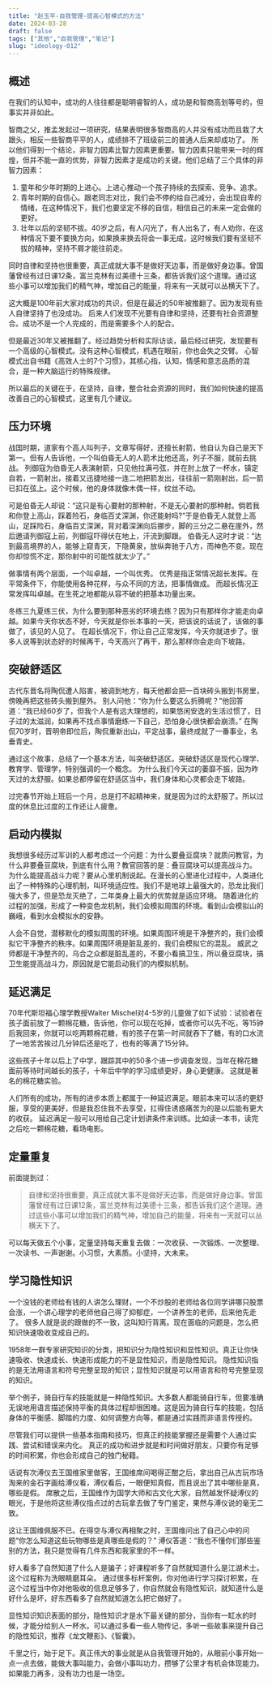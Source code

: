 ```yaml
---
title: "赵玉平-自我管理-提高心智模式的方法"
date: 2024-03-28
draft: false
tags: ["其他","自我管理","笔记"]
slug: "ideology-012"
---
```


## 概述
在我们的认知中，成功的人往往都是聪明睿智的人，成功是和智商高划等号的，但事实并非如此。

智商之父，推孟发起过一项研究，结果表明很多智商高的人并没有成功而且栽了大跟头，相反一些智商平平的人，成绩排不了班级前三的普通人后来却成功了。
所以他们得到一个结论，非智力因素比智力因素更重要。智力因素只能带来一时的辉煌，但并不能一直的优势，非智力因素才是成功的关键。他们总结了三个具体的非智力因素：
1. 童年和少年时期的上进心。上进心推动一个孩子持续的去探索、竞争、追求。
2. 青年时期的自信心。跟老同志对比，我们会不停的给自己减分，会出现自卑的情绪，在这种情况下，我们也要坚定不移的自信，相信自己的未来一定会做的更好。
3. 壮年以后的坚韧不拔。40岁之后，有人闪光了，有人出名了，有人劝你，在这种情况下要不要换方向，如果换来换去将会一事无成，这时候我们要有坚韧不拔的精神，坚持不屑才能往前走。

同时自律和坚持也很重要，真正成就大事不是做好天边事，而是做好身边事。曾国藩曾经有过日课12条，富兰克林有过美德十三条，都告诉我们这个道理。通过这些小事可以增加我们的精气神，增加自己的能量，将来有一天就可以丛横天下了。

这大概是100年前大家对成功的共识，但是在最近的50年被推翻了。因为发现有些人自律坚持了也没成功。
后来人们发现不光要有自律和坚持，还要有社会资源整合。成功不是一个人完成的，而是需要多个人的配合。

但是最近30年又被推翻了。经过趋势分析和实际访谈，最后经过研究，发现要有一个高级的心智模式。没有这种心智模式，机遇在眼前，你也会失之交臂。
心智模式出自书籍《高效人士的7个习惯》，其核心指，认知，情感和意志品质的混合，是一种大脑运行的特殊规律。

所以最后的关键在于，在坚持，自律，整合社会资源的同时，我们如何快速的提高改善自己的心智模式，这里有几个建议。

## 压力环境
战国时期，道家有个高人叫列子，文章写得好，还擅长射箭，他自认为自己是天下第一。但有人告诉他，一个叫伯昏无人的人箭术比他还高，列子不服，就前去挑战。
列御寇为伯昏无人表演射箭，只见他拉满弓弦，并在肘上放了一杯水，镇定自若，一箭射出，接着又迅捷地接一连二地把箭发出，往往前一箭刚射出，后一箭已扣在弦上。这个时候，他的身体就像木偶一样，纹丝不动。

可是伯昏无人却说：“这只是有心要射的那种射，不是无心要射的那种射。倘若我和你登上高山，踩着险石，身临百丈深渊，你还能射吗?”于是伯昏无人就登上高山，足踩险石，身临百丈深渊，背对着深渊向后挪步，脚的三分之二悬在崖外，然后邀请列御寇上前，列御寇吓得伏在地上，汗流到脚跟。
伯昏无人这时才说：“达到最高境界的人，能够上窥青天，下隐黄泉，放纵奔驰于八方，而神色不变。现在你却惊慌不定，那你射中的可能性就太少了。”

做事情有两个层面，一个叫卓越，一个叫优秀。
优秀是指正常情况超长发挥。在平常条件下，你能使用各种花样，与众不同的方法，把事情做成。
而超长情况正常发挥叫卓越。在生死之地都能从容不破的把基本功量出来。

冬练三九夏练三伏，为什么要到那种恶劣的环境去练？因为只有那样你才能走向卓越。如果今天你状态不好，今天就是你长本事的一天，把该说的话说了，该做的事做了，该见的人见了。
在超长情况下，你让自己正常发挥，今天你就进步了。很多人说等到状态好的时候再干，今天高兴了再干，那么那样你会走向下坡路。

## 突破舒适区
古代东晋名将陶侃遭人陷害，被调到地方，每天他都会把一百块砖头搬到书房里，傍晚再把这些砖头搬到屋外。
别人问他：“你为什么要这么折腾呢？”他回答道：“我已经60岁了，但我个人是有远大理想的，如果悠闲安逸的生活过惯了，日子过的太滋润，如果再不找点事情磨练一下自己，恐怕身心很快都会崩溃。”
在陶侃70岁时，晋明帝即位后，陶侃重新出山，平定战事，最终成就了一番事业，名垂青史。

通过这个故事，总结了一个基本方法，叫突破舒适区。突破舒适区是现代心理学、教育学、管理学，特别强调的一个概念。
为什么我们今天过的萎靡不振，因为昨天过的太舒服。如果总都停留在舒适区当中，我们身体和心灵都会走下坡路。

过完春节开始上班后一个月，总是打不起精神来，就是因为过的太舒服了。所以过度的休息比过度的工作还让人疲惫。

## 启动内模拟
我想很多经历过军训的人都考虑过一个问题：为什么要叠豆腐块？就质问教官，为什么非要叠豆腐块，到底有什么用？教官回答的是：叠豆腐块可以提高战斗力。
为什么能提高战斗力呢？要从心里机制说起。在漫长的心里进化过程中，人类进化出了一种特殊的心理机制，叫环境适应性。我们不是地球上最强大的，恐龙比我们强大多了，但是恐龙灭绝了，二年类身上最大的优势就是适应环境。
随着进化的过程的加强，形成了一种变色龙机制，我们会模拟周围的环境。看到山会模拟山的巍峨，看到水会模拟水的安静。

人会不自觉，潜移默化的模拟周围的环境。如果周围环境是干净整齐的，我们会模拟它干净整齐的秩序。如果周围环境是脏乱差的，我们会模拟它的混乱。
威武之师都是干净整齐的，乌合之众都是脏乱差的，不要小看搞卫生，所以叠豆腐块，搞卫生能提高战斗力，原因就是它能启动我们的内模拟机制。

## 延迟满足
70年代斯坦福心理学教授Walter Mischel对4-5岁的儿童做了如下试验：试验者在孩子面前放了一颗棉花糖，告诉他，你可以现在吃掉，或者你可以先不吃，等15钟后我回来，你就可以吃两颗棉花糖，有的孩子在第一时间就吞下了糖，有的口水流了一地苦苦挨过几分钟后还是吃了，也有的等满了15分钟。

这些孩子十年以后上了中学，跟踪其中的50多个进一步调查发现，当年在棉花糖面前等待时间越长的孩子，十年后中学的学习成绩更好，身心更健康。
这就是著名的棉花糖实验。

人们所有的成功，所有的进步本质上都属于一种延迟满足。眼前本来可以活的更舒服，享受的更美好，但是我忍住我不去享受，扛得住诱惑痛苦为的是以后能有更大的收获。
延迟满足一般可以用给自己定计划讲条件来训练。比如读一本书，读完之后吃一颗棉花糖，看场电影。

## 定量重复
前面提到过：
> 自律和坚持很重要，真正成就大事不是做好天边事，而是做好身边事。曾国藩曾经有过日课12条，富兰克林有过美德十三条，都告诉我们这个道理。通过这些小事可以增加我们的精气神，增加自己的能量，将来有一天就可以丛横天下了。

可以每天做五个小事，定量坚持每天重复去做：一次收获、一次锻炼、一次整理、一次读书、一声谢谢。小习惯，大素质。小坚持，大未来。

## 学习隐性知识
一个没钱的老师给有钱的人讲怎么理财，一个不炒股的老师给各位同学讲哪只股票会涨，一个讲心理学的老师他自己得了抑郁症，一个讲养生的老师，后来他先走了。
很多人就是说的跟做的不一致，这叫知行背离。现在面临的问题是，怎么把知识快速吸收变成自己的。

1958年一群专家研究知识的分类，把知识分为隐性知识和显性知识。真正让你快速吸收、快速成长、快速形成能力的不是显性知识，而是隐性知识。
隐性知识指的是无法用语言和符号完整呈现的知识；显性知识就是可以用语言和符号完整呈现的知识。

举个例子，骑自行车的技能就是一种隐性知识。大多数人都能骑自行车，但要准确无误地用语言描述保持平衡的具体过程却很困难。这是因为骑自行车的技能，包括身体的平衡感、脚踏的力度、如何调整方向等，都是通过实践而非语言传授的。

尽管我们可以提供一些基本指南和技巧，但真正的技能掌握还是需要个人通过实践、尝试和错误来内化。
真正的成功和进步就是和时间做好朋友，只要你有足够的时间积累，你也会形成自己的独门秘籍。

话说有次溥仪去王国维家里做客，王国维席间喝得正酣之后，拿出自己从古玩市场淘来的金石字画给溥仪看，溥仪看后，一眼便知真假，而且说出了其中哪些是真，哪些是假。
席散之后，王国维作为国学大师和古文化大家，自然越发怀疑溥仪的眼光，于是他将这些溥仪指点过的古玩拿去做了专门鉴定，果然与溥仪说的毫无二致。

这让王国维佩服不已。在得空与溥仪再相聚之时，王国维问出了自己心中的问题“你怎么知道这些玩物哪些是真哪些是假的？”
溥仪答道：“我也不懂你们那些鉴别的方法，我只是觉得有几件东西和我家里的不一样。

好人看多了自然知道了什么人是骗子；好课程听多了自然就知道什么是江湖术士。这个过程称为洗眼睛磨耳朵。
通过很多标杆案例，你对他进行学习探讨积累，在这个过程当中你对他吸收的信息足够多了，你自然就会有隐性知识，就知道什么是好什么是坏，好东西看多了自然就知道怎么把它做好了。

显性知识知识表面的部分，隐性知识才是水下最关键的部分，当你有一缸水的时候，才能分给别人一杯水。可以通过多看一些人物传记，多听一些故事来提升自己的隐性知识，推荐《龙文鞭影》、《智囊》。

千里之行，始于足下。真正伟大的事业就是从自我管理开始的，从眼前小事开始一点一点去做，能做大事叫能力，会做小事叫功力，攒够了公里才有机会体现能力。如果能力再多，没有功力也是一场空。


